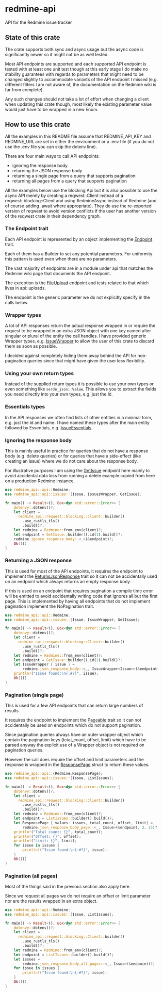 # redmine-api

API for the Redmine issue tracker

## State of this crate

The crate supports both sync and async usage but the async code is
significantly newer so it might not be as well tested.

Most API endpoints are supported and each supported API endpoint is tested with
at least one unit test though at this early stage I do make no stability
guarantees with regards to parameters that might need to be changed slightly
to accommodate variants of the API endpoint I missed (e.g. different filters I
am not aware of, the documentation on the Redmine wiki is far from complete).

Any such changes should not take a lot of effort when changing a client when
updating this crate though, most likely the existing parameter value would just
have to be wrapped in a new Enum.

## How to use this crate

All the examples in this README file assume that REDMINE\_API\_KEY and
REDMINE\_URL are set in either the environment or a .env file (if you do not use
the .env file you can skip the dotenv line).

There are four main ways to call API endpoints:

* ignoring the response body
* returning the JSON response body
* returning a single page from a query that supports pagination
* returning all pages from a query that supports pagination

All the examples below use the blocking Api but it is also possible to use
the async API merely by creating a reqwest::Client instead of a
reqwest::blocking::Client and using RedmineAsync instead of Redmine (and of
course adding .await where appropriate). They do use the re-exported version
of reqwest to avoid version conflicts if the user has another version of the
reqwest crate in their dependency graph.

### The Endpoint trait

Each API endpoint is represented by an object implementing the
[Endpoint](api::Endpoint) trait.

Each of them has a Builder to set any potential parameters. For uniformity this
pattern is used even when there are no parameters.

The vast majority of endpoints are in a module under api that matches the
Redmine wiki page that documents the API endpoint.

The exception is the [FileUpload](api::uploads::UploadFile) endpoint
and tests related to that which lives in api::uploads.

The endpoint is the generic parameter we do not explicitly specify in the calls
below.

### Wrapper types

A lot of API responses return the actual response wrapped in or require the
request to be wrapped in an extra JSON object with one key named after singular
or plural of the entity the call handles. I have provided generic Wrapper types,
e.g. [IssueWrapper](api::issues::IssueWrapper) to allow the user
of this crate to discard them as soon as possible.

I decided against completely hiding them away behind the API for non-pagination
queries since that might have given the user less flexibility.

### Using your own return types

Instead of the supplied return types it is possible to use your own types or
even something like `serde_json::Value`. This allows you to extract the fields
you need directly into your own types, e.g. just the Id.

### Essentials types

In the API responses we often find lists of other entities in a minimal form,
e.g. just the id and name. I have named these types after the main entity
followed by Essentials, e.g. [IssueEssentials](api::issues::IssueEssentials).

### Ignoring the response body

This is mainly useful in practice for queries that do not have a response body
(e.g. delete queries) or for queries that have a side-effect (like creating an
issue) where we do not care about the response body.

For illustrative purposes I am using the [GetIssue](api::issues::GetIssue)
endpoint here mainly to avoid accidental data loss from running a delete example
copied from here on a production Redmine instance.

```rust
use redmine_api::api::Redmine;
use redmine_api::api::issues::{Issue, IssuesWrapper, GetIssue};

fn main() -> Result<(), Box<dyn std::error::Error>> {
    dotenvy::dotenv()?;
    let client =
      redmine_api::reqwest::blocking::Client::builder()
        .use_rustls_tls()
        .build()?;
    let redmine = Redmine::from_env(client)?;
    let endpoint = GetIssue::builder().id(1).build()?;
    redmine.ignore_response_body::<_>(&endpoint)?;
    Ok(())
}
```

### Returning a JSON response

This is used for most of the API endpoints, it requires the endpoint to
implement the [ReturnsJsonResponse](api::ReturnsJsonResponse) trait
so it can not be accidentally used on an endpoint which always returns an empty
response body.

If this is used on an endpoint that requires pagination a compile time error
will be emitted to avoid accidentally writing code that ignores all but the
first page. This is implemented by having all endpoints that do not implement
pagination implement the NoPagination trait.

```rust
use redmine_api::api::Redmine;
use redmine_api::api::issues::{Issue, IssueWrapper, GetIssue};

fn main() -> Result<(), Box<dyn std::error::Error>> {
    dotenvy::dotenv()?;
    let client =
      redmine_api::reqwest::blocking::Client::builder()
        .use_rustls_tls()
        .build()?;
    let redmine = Redmine::from_env(client)?;
    let endpoint = GetIssue::builder().id(1).build()?;
    let IssueWrapper { issue } =
        redmine.json_response_body::<_, IssueWrapper<Issue>>(&endpoint)?;
    println!("Issue found:\n{:#?}", issue);
    Ok(())
}
```

### Pagination (single page)

This is used for a few API endpoints that can return large numbers of results.

It requires the endpoint to implement the [Pageable](api::Pageable)
trait so it can not accidentally be used on endpoints which do not support
pagination.

Since pagination queries always have an outer wrapper object which contain
the pagination keys (total\_count, offset, limit) which have to be parsed
anyway the explicit use of a Wrapper object is not required on pagination
queries.

However the call does require the offset and limit parameters and the response
is wrapped in the [ResponsePage](api::ResponsePage) struct to
return these values.

```rust
use redmine_api::api::{Redmine,ResponsePage};
use redmine_api::api::issues::{Issue, ListIssues};

fn main() -> Result<(), Box<dyn std::error::Error>> {
    dotenvy::dotenv()?;
    let client =
      redmine_api::reqwest::blocking::Client::builder()
        .use_rustls_tls()
        .build()?;
    let redmine = Redmine::from_env(client)?;
    let endpoint = ListIssues::builder().build()?;
    let ResponsePage { values: issues, total_count, offset, limit} =
        redmine.json_response_body_page::<_, Issue>(&endpoint, 3, 25)?;
    println!("Total count: {}", total_count);
    println!("Offset: {}", offset);
    println!("Limit: {}", limit);
    for issue in issues {
        println!("Issue found:\n{:#?}", issue);
    }
    Ok(())
}
```

### Pagination (all pages)

Most of the things said in the previous section also apply here.

Since we request all pages we do not require an offset or limit parameter
nor are the results wrapped in an extra object.

```rust
use redmine_api::api::Redmine;
use redmine_api::api::issues::{Issue, ListIssues};

fn main() -> Result<(), Box<dyn std::error::Error>> {
    dotenvy::dotenv()?;
    let client =
      redmine_api::reqwest::blocking::Client::builder()
        .use_rustls_tls()
        .build()?;
    let redmine = Redmine::from_env(client)?;
    let endpoint = ListIssues::builder().build()?;
    let issues =
        redmine.json_response_body_all_pages::<_, Issue>(&endpoint)?;
    for issue in issues {
        println!("Issue found:\n{:#?}", issue);
    }
    Ok(())
}
```
